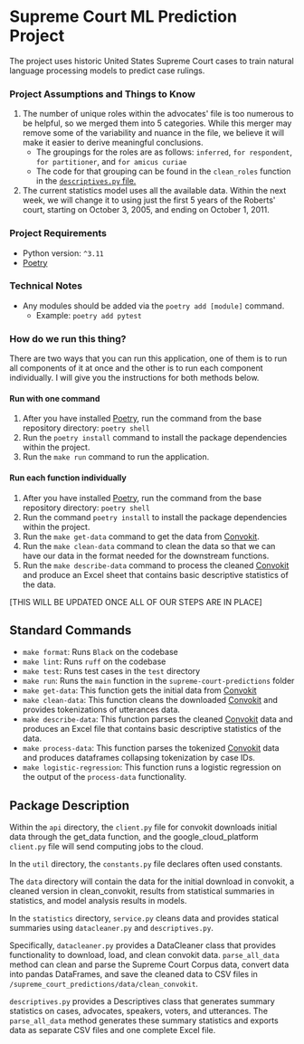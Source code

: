 # Supreme Court ML Prediction Project
The project uses historic United States Supreme Court cases to train natural language processing models to predict case rulings.

### Project Assumptions and Things to Know
1. The number of unique roles within the advocates' file is too numerous to be helpful, so we merged them into 5 categories. While this merger may remove some of the variability and nuance in the file, we believe it will make it easier to derive meaningful conclusions.
   - The groupings for the roles are as follows: `inferred`, `for respondent`, `for partitioner`, and `for amicus curiae`
   - The code for that grouping can be found in the `clean_roles` function in the [`descriptives.py` file.](https://github.com/michplunkett/supreme-court-ml-predictions/blob/main/supreme_court_predictions/statistics/descriptives.py)
2. The current statistics model uses all the available data. Within the next week, we will change it to using just the first 5 years of the Roberts' court, starting on October 3, 2005, and ending on October 1, 2011.

### Project Requirements
- Python version: `^3.11`
- [Poetry](https://python-poetry.org/)

### Technical Notes
- Any modules should be added via the `poetry add [module]` command.
  - Example: `poetry add pytest`

### How do we run this thing?
There are two ways that you can run this application, one of them is to run all components of it at once and the other is to run each component individually. I will give you the instructions for both methods below.

#### Run with one command
1. After you have installed [Poetry](https://python-poetry.org/docs/basic-usage/), run the command from the base repository directory: `poetry shell`
2. Run the `poetry install` command to install the package dependencies within the project.
3. Run the `make run` command to run the application.

#### Run each function individually
1. After you have installed [Poetry](https://python-poetry.org/docs/basic-usage/), run the command from the base repository directory: `poetry shell`
2. Run the command `poetry install` to install the package dependencies within the project.
3. Run the `make get-data` command to get the data from [Convokit](https://convokit.cornell.edu/documentation/supreme.html).
4. Run the `make clean-data` command to clean the data so that we can have our data in the format needed for the downstream functions.
5. Run the `make describe-data` command to process the cleaned [Convokit](https://convokit.cornell.edu/documentation/supreme.html) and produce an Excel sheet that contains basic descriptive statistics of the data.

[THIS WILL BE UPDATED ONCE ALL OF OUR STEPS ARE IN PLACE]

## Standard Commands
- `make format`: Runs `Black` on the codebase
- `make lint`: Runs `ruff` on the codebase
- `make test`: Runs test cases in the `test` directory
- `make run`: Runs the `main` function in the `supreme-court-predictions` folder
- `make get-data`: This function gets the initial data from [Convokit](https://convokit.cornell.edu/documentation/supreme.html)
- `make clean-data`: This function cleans the downloaded [Convokit](https://convokit.cornell.edu/documentation/supreme.html) and provides tokenizations of utterances data.
- `make describe-data`: This function parses the cleaned [Convokit](https://convokit.cornell.edu/documentation/supreme.html) data and produces an Excel file that contains basic descriptive statistics of the data.
- `make process-data`: This function parses the tokenized [Convokit](https://convokit.cornell.edu/documentation/supreme.html) data and produces dataframes collapsing tokenization by case IDs.
- `make logistic-regression`: This function runs a logistic regression on the output of the `process-data` functionality.

## Package Description

Within the `api` directory, the `client.py` file for convokit downloads initial data through the get_data function, and the google_cloud_platform `client.py` file will send computing jobs to the cloud. 

In the `util` directory, the `constants.py` file declares often used constants.  

The `data` directory will contain the data for the initial download in convokit, a cleaned version in clean_convokit, results from statistical summaries in statistics, and model analysis results in models. 

In the `statistics` directory, `service.py` cleans data and provides statical summaries using `datacleaner.py` and `descriptives.py`. 

Specifically, `datacleaner.py` provides a DataCleaner class that provides functionality to download, load, and clean convokit data. `parse_all_data` method can clean and parse the Supreme Court Corpus data, convert data into pandas DataFrames, and save the cleaned data to CSV files in `/supreme_court_predictions/data/clean_convokit`.

`descriptives.py` provides a Descriptives class that generates summary statistics on cases, advocates, speakers, voters, and utterances. The `parse_all_data` method generates these summary statistics and exports data as separate CSV files and one complete Excel file. 
